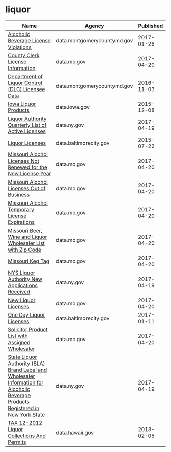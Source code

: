 # liquor

Name | Agency | Published
---- | ---- | ---------
[Alcoholic Beverage License Violations](../socrata/4tja-rkhg.md) | data.montgomerycountymd.gov | 2017-01-26
[County Clerk License Information](../socrata/hbmv-rqk9.md) | data.mo.gov | 2017-04-20
[Department of Liquor Control (DLC) Licensee Data](../socrata/c6rw-fazn.md) | data.montgomerycountymd.gov | 2016-11-03
[Iowa Liquor Products](../socrata/gckp-fe7r.md) | data.iowa.gov | 2015-12-08
[Liquor Authority Quarterly List of Active Licenses](../socrata/hrvs-fxs2.md) | data.ny.gov | 2017-04-19
[Liquor Licenses](../socrata/xv8d-bwgi.md) | data.baltimorecity.gov | 2015-07-22
[Missouri Alcohol Licenses Not Renewed for the New License Year](../socrata/mtgj-bnbx.md) | data.mo.gov | 2017-04-20
[Missouri Alcohol Licenses Out of Business](../socrata/nytw-fmz3.md) | data.mo.gov | 2017-04-20
[Missouri Alcohol Temporary License Expirations](../socrata/n3tx-eq5q.md) | data.mo.gov | 2017-04-20
[Missouri Beer, Wine and Liquor Wholesaler List with Zip Code](../socrata/fkt2-8smh.md) | data.mo.gov | 2017-04-20
[Missouri Keg Tag](../socrata/7fmu-y7e8.md) | data.mo.gov | 2017-04-20
[NYS Liquor Authority New Applications Received](../socrata/2kid-jvyk.md) | data.ny.gov | 2017-04-19
[New Liquor Licenses](../socrata/dymb-xy5c.md) | data.mo.gov | 2017-04-20
[One Day Liquor Licenses](../socrata/bcxw-m234.md) | data.baltimorecity.gov | 2017-01-11
[Solicitor Product List with Assigned Wholesaler](../socrata/gfq7-aa86.md) | data.mo.gov | 2017-04-20
[State Liquor Authority (SLA) Brand Label and Wholesaler Information for Alcoholic Beverage Products Registered in New York State](../socrata/n2dz-pwuk.md) | data.ny.gov | 2017-04-19
[TAX 12-2012 Liquor Collections And Permits](../socrata/c44e-iar7.md) | data.hawaii.gov | 2013-02-05

